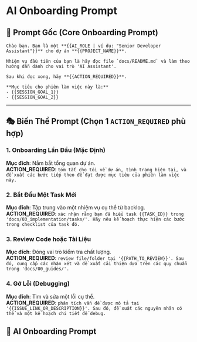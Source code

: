 # AI Onboarding Prompt

<!-- 
📝 HƯỚNG DẪN SỬ DỤNG:
1. Copy phần "🚀 Prompt Gốc".
2. Chọn một "ACTION_REQUIRED" từ các biến thể bên dưới và thay thế vào prompt chính.
3. Điền các placeholder còn lại (ví dụ: `{{PROJECT_NAME}}`, `{{SESSION_GOAL}}`).
4. Paste vào cửa sổ chat với AI.
-->

## 🚀 Prompt Gốc (Core Onboarding Prompt)

```
Chào bạn. Bạn là một **{{AI_ROLE | ví dụ: "Senior Developer Assistant"}}** cho dự án **{{PROJECT_NAME}}**.

Nhiệm vụ đầu tiên của bạn là hãy đọc file `docs/README.md` và làm theo hướng dẫn dành cho vai trò 'AI Assistant'.

Sau khi đọc xong, hãy **{{ACTION_REQUIRED}}**.

**Mục tiêu cho phiên làm việc này là:**
- {{SESSION_GOAL_1}}
- {{SESSION_GOAL_2}}
```

---

## 🎭 Biến Thể Prompt (Chọn 1 `ACTION_REQUIRED` phù hợp)

### **1. Onboarding Lần Đầu (Mặc Định)**
**Mục đích**: Nắm bắt tổng quan dự án.  
**ACTION_REQUIRED**: `tóm tắt cho tôi về dự án, tình trạng hiện tại, và đề xuất các bước tiếp theo để đạt được mục tiêu của phiên làm việc này.`

### **2. Bắt Đầu Một Task Mới**
**Mục đích**: Tập trung vào một nhiệm vụ cụ thể từ backlog.  
**ACTION_REQUIRED**: `xác nhận rằng bạn đã hiểu task {{TASK_ID}} trong 'docs/03_implementation/tasks/'. Hãy nêu kế hoạch thực hiện các bước trong checklist của task đó.`

### **3. Review Code hoặc Tài Liệu**
**Mục đích**: Đóng vai trò kiểm tra chất lượng.  
**ACTION_REQUIRED**: `review file/folder tại '{{PATH_TO_REVIEW}}'. Sau đó, cung cấp các nhận xét và đề xuất cải thiện dựa trên các quy chuẩn trong 'docs/00_guides/'.`

### **4. Gỡ Lỗi (Debugging)**
**Mục đích**: Tìm và sửa một lỗi cụ thể.  
**ACTION_REQUIRED**: `phân tích vấn đề được mô tả tại '{{ISSUE_LINK_OR_DESCRIPTION}}'. Sau đó, đề xuất các nguyên nhân có thể và một kế hoạch chi tiết để debug.`

## 🎯 **AI Onboarding Prompt**

```
